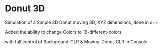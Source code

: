 # Donut 3D

Simulation of a Simple 3D Donut moving 3D, XYZ dimensions, done in c++

Added the ability to change Colors to 16-different-colors

with full control of Background-CLR & Moving-Donut-CLR in Console
